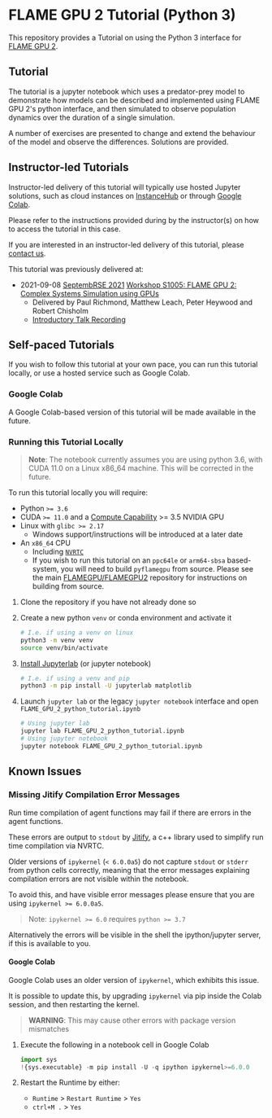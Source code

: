 # FLAME GPU 2 Tutorial (Python 3)

This repository provides a Tutorial on using the Python 3 interface for [FLAME GPU 2](https://github.com/FLAMEGPU/FLAMEGPU2).

## Tutorial

The tutorial is a jupyter notebook which uses a predator-prey model to demonstrate how models can be described and implemented using FLAME GPU 2's python interface, and then simulated to observe population dynamics over the duration of a single simulation.

A number of exercises are presented to change and extend the behaviour of the model and observe the differences.
Solutions are provided.

## Instructor-led Tutorials

Instructor-led delivery of this tutorial will typically use hosted Jupyter solutions, such as cloud instances on [InstanceHub](https://www.instancehub.com/) or through [Google Colab](https://colab.research.google.com/).

Please refer to the instructions provided during by the instructor(s) on how to access the tutorial in this case.

If you are interested in an instructor-led delivery of this tutorial, please [contact us](https://flamegpu.com/contact/).

This tutorial was previously delivered at:

+ 2021-09-08 [SeptembRSE 2021](https://septembrse.github.io/) [Workshop S1005: FLAME GPU 2: Complex Systems Simulation using GPUs](https://septembrse.github.io/#/event/S1005) 
  + Delivered by Paul Richmond, Matthew Leach, Peter Heywood and Robert Chisholm
  + [Introductory Talk Recording](https://www.youtube.com/watch?v=kqyAWjaKqsA)

## Self-paced Tutorials

If you wish to follow this tutorial at your own pace, you can run this tutorial locally, or use a hosted service such as Google Colab.

### Google Colab

A Google Colab-based version of this tutorial will be made available in the future.

### Running this Tutorial Locally

> **Note**: The notebook currently assumes you are using python 3.6, with CUDA 11.0 on a Linux x86_64 machine. This will be corrected in the future.

To run this tutorial locally you will require:

+ Python `>= 3.6`
+ CUDA `>= 11.0` and a [Compute Capability](https://developer.nvidia.com/cuda-gpus) >= 3.5 NVIDIA GPU
+ Linux with `glibc >= 2.17`
  + Windows support/instructions will be introduced at a later date
+ An `x86_64` CPU
  + Including [`NVRTC`](https://docs.nvidia.com/cuda/nvrtc/index.html)
  + If you wish to run this tutorial on an `ppc64le` or `arm64-sbsa` based-system, you will need to build `pyflamegpu` from source.
  Please see the main [FLAMEGPU/FLAMEGPU2](https://github.com/FLAMEGPU/FLAMEGPU2) repository for instructions on building from source.

1. Clone the repository if you have not already done so

2. Create a new python `venv` or conda environment and activate it
  
    ```bash
    # I.e. if using a venv on linux
    python3 -m venv venv
    source venv/bin/activate
    ```

3. [Install Jupyterlab](https://jupyterlab.readthedocs.io/en/stable/getting_started/installation.html) (or jupyter notebook)

    ```bash
    # I.e. if using a venv and pip
    python3 -m pip install -U jupyterlab matplotlib
    ```

4. Launch `jupyter lab` or the legacy `jupyter notebook` interface and open `FLAME_GPU_2_python_tutorial.ipynb`

    ```bash
    # Using jupyter lab
    jupyter lab FLAME_GPU_2_python_tutorial.ipynb
    # Using jupyter notebook
    jupyter notebook FLAME_GPU_2_python_tutorial.ipynb
    ```

## Known Issues

### Missing Jitify Compilation Error Messages

Run time compilation of agent functions may fail if there are errors in the agent functions.

These errors are output to `stdout` by [Jitify](https://github.com/nvidia/jitify), a c++ library used to simplify run time compilation via NVRTC.

Older versions of `ipykernel` (`< 6.0.0a5`) do not capture `stdout` or `stderr` from python cells correctly, meaning that the error messages explaining compilation errors are not visible within the notebook.

To avoid this, and have visible error messages please ensure that you are using `ipykernel >= 6.0.0a5`.

> Note: `ipykernel >= 6.0` requires `python >= 3.7`

Alternatively the errors will be visible in the shell the ipython/jupyter server, if this is available to you.

#### Google Colab

Google Colab uses an older version of `ipykernel`, which exhibits this issue.

It is possible to update this, by upgrading `ipykernel` via pip inside the Colab session, and then restarting the kernel.

> **WARNING**: This may cause other errors with package version mismatches

1. Execute the following in a notebook cell in Google Colab

    ```python
    import sys
    !{sys.executable} -m pip install -U -q ipython ipykernel>=6.0.0
    ```

2. Restart the Runtime by either:
    + `Runtime` > `Restart Runtime` > `Yes`
    + `ctrl+M .` > `Yes`